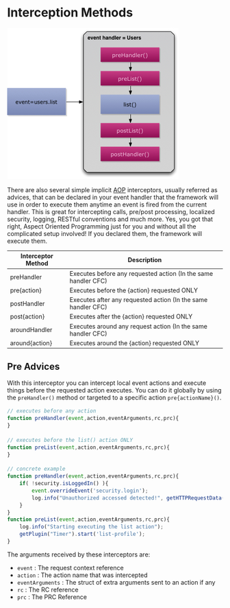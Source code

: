 # Interception Methods

<img src="../images/eventhandler-prepost.jpg"/>

There are also several simple implicit [AOP](http://en.wikipedia.org/wiki/Aspect-oriented_programming) interceptors, usually referred as advices, that can be declared in your event handler that the framework will use in order to execute them anytime an event is fired from the current handler. This is great for intercepting calls, pre/post processing, localized security, logging, RESTful conventions and much more. Yes, you got that right, Aspect Oriented Programming just for you and without all the complicated setup involved! If you declared them, the framework will execute them.

| Interceptor Method | Description |
| -- | -- |
| preHandler | Executes before any requested action (In the same handler CFC)  |
| pre{action} | Executes before the {action} requested ONLY |
| postHandler | Executes after any requested action (In the same handler CFC)  |
| post{action} | Executes after the {action} requested ONLY |
| aroundHandler | Executes around any request action (In the same handler CFC)
| around{action} | Executes around the {action} requested ONLY


## Pre Advices

With this interceptor you can intercept local event actions and execute things before the requested action executes. You can do it globally by using the <code>preHandler()</code> method or targeted to a specific action <code>pre{actionName}()</code>.

```js
// executes before any action
function preHandler(event,action,eventArguments,rc,prc){
}

// executes before the list() action ONLY
function preList(event,action,eventArguments,rc,prc){
}

// concrete example
function preHandler(event,action,eventArguments,rc,prc){
	if( !security.isLoggedIn() ){
		event.overrideEvent('security.login');
		log.info("Unauthorized accessed detected!", getHTTPRequestData());
	}
}
function preList(event,action,eventArguments,rc,prc){
	log.info("Starting executing the list action");
	getPlugin("Timer").start('list-profile');
}
```

The arguments received by these interceptors are:

* <code>event</code> : The request context reference
* <code>action</code> : The action name that was intercepted
* <code>eventArguments</code> : The struct of extra arguments sent to an action if any
* <code>rc</code> : The RC reference
* <code>prc</code> : The PRC Reference












